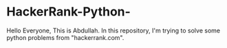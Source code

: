 # HackerRank-Python-
Hello Everyone,
This is Abdullah. In this repository, I'm trying to solve some python problems from "hackerrank.com".